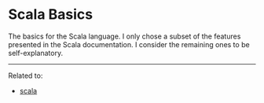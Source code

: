 # Scala Basics
The basics for the Scala language. I only chose a subset of the features presented in the Scala documentation. I consider the remaining ones to be self-explanatory.

<hr>

Related to:
* [scala](scala)